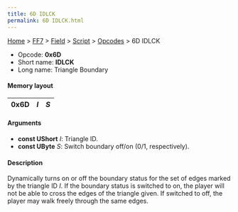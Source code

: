 ```yaml
---
title: 6D IDLCK
permalink: 6D IDLCK.html
---
```


[Home](../../../../Main%20Page.md) > [FF7](../../../../FF7.md) > [Field](../../../Field.md) > [Script](../../Script.md) > [Opcodes](../Opcodes.md) > 6D IDLCK

-   Opcode: **0x6D**
-   Short name: **IDLCK**
-   Long name: Triangle Boundary

#### Memory layout

| 0x6D | *I* | *S* |
|------|-----|-----|

#### Arguments

-   **const UShort** *I*: Triangle ID.
-   **const UByte** *S*: Switch boundary off/on (0/1, respectively).

#### Description

Dynamically turns on or off the boundary status for the set of edges
marked by the triangle ID *I*. If the boundary status is switched to on,
the player will not be able to cross the edges of the triangle given. If
switched to off, the player may walk freely through the same edges.
